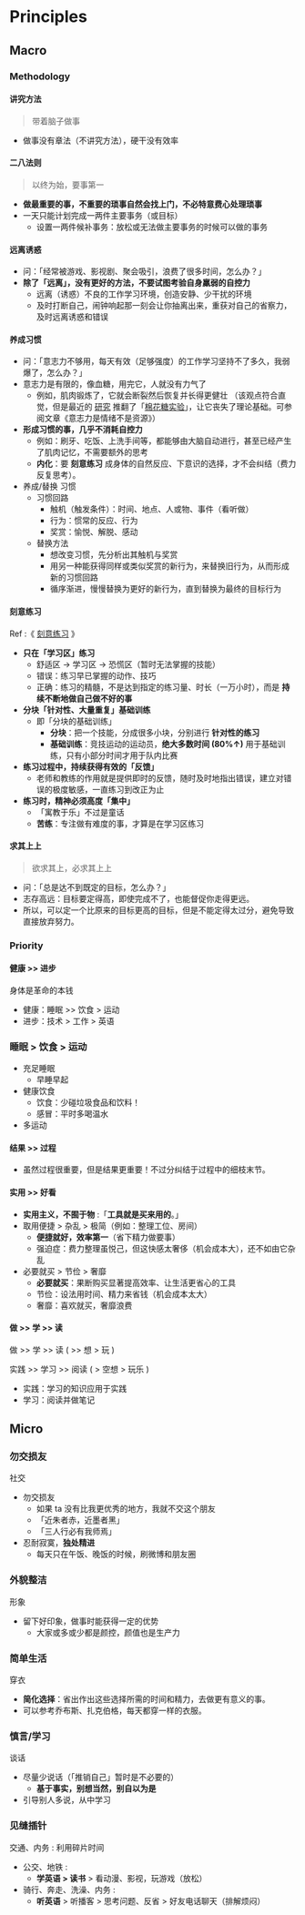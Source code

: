 # Principles

## Macro

### Methodology

#### 讲究方法

> 带着脑子做事

- 做事没有章法（不讲究方法），硬干没有效率

#### 二八法则

> 以终为始，要事第一

- **做最重要的事，不重要的琐事自然会找上门，不必特意费心处理琐事**
- 一天只能计划完成一两件主要事务（或目标）
    - 设置一两件候补事务：放松或无法做主要事务的时候可以做的事务

#### 远离诱惑

- 问：「经常被游戏、影视剧、聚会吸引，浪费了很多时间，怎么办？」
- **除了「远离」，没有更好的方法，不要试图考验自身羸弱的自控力**
    - 远离（诱惑）不良的工作学习环境，创造安静、少干扰的环境
    - 及时打断自己，闹钟响起那一刻会让你抽离出来，重获对自己的省察力，及时远离诱惑和错误

#### 养成习惯

- 问：「意志力不够用，每天有效（足够强度）的工作学习坚持不了多久，我弱爆了，怎么办？」
- 意志力是有限的，像血糖，用完它，人就没有力气了
    - 例如，肌肉锻炼了，它就会断裂然后恢复并长得更健壮
    （该观点符合直觉，但是最近的 [研究](http://www.nirandfar.com/2016/11/the-way-you-think-about-willpower-is-hurting-you.html) 推翻了「[棉花糖实验](https://zh.wikipedia.org/wiki/%E6%A3%89%E8%8A%B1%E7%B3%96%E5%AE%9E%E9%AA%8C)」，让它丧失了理论基础。可参阅文章《意志力是情绪不是资源》）
- **形成习惯的事，几乎不消耗自控力**
    - 例如：刷牙、吃饭、上洗手间等，都能够由大脑自动进行，甚至已经产生了肌肉记忆，不需要额外的思考
    - **内化**：要 **刻意练习** 成身体的自然反应、下意识的选择，才不会纠结（费力反复思考）。
- 养成/替换 习惯
    - 习惯回路
        - 触机（触发条件）：时间、地点、人或物、事件（看听做）
        - 行为：惯常的反应、行为
        - 奖赏：愉悦、解脱、感动
    - 替换方法
        - 想改变习惯，先分析出其触机与奖赏
        - 用另一种能获得同样或类似奖赏的新行为，来替换旧行为，从而形成新的习惯回路
        - 循序渐进，慢慢替换为更好的新行为，直到替换为最终的目标行为

#### 刻意练习

Ref :《 [刻意练习](http://www.geekonomics10000.com/519) 》

- **只在「学习区」练习**
    - 舒适区 → 学习区 → 恐慌区（暂时无法掌握的技能）
    - 错误：练习早已掌握的动作、技巧
    - 正确：练习的精髓，不是达到指定的练习量、时长（一万小时），而是 **持续不断地做自己做不好的事**
- **分块「针对性、大量重复」基础训练**
    - 即「分块的基础训练」
        - **分块**：把一个技能，分成很多小块，分别进行 **针对性的练习**
        - **基础训练**：竞技运动的运动员，**绝大多数时间 (80%↑)** 用于基础训练，只有小部分时间才用于队内比赛
- **练习过程中，持续获得有效的「反馈」**
    - 老师和教练的作用就是提供即时的反馈，随时及时地指出错误，建立对错误的极度敏感，一直练习到改正为止
- **练习时，精神必须高度「集中」**
    - 「寓教于乐」不过是童话
    - **苦练**：专注做有难度的事，才算是在学习区练习

#### 求其上上

> 欲求其上，必求其上上

- 问：「总是达不到既定的目标，怎么办？」
- 志存高远：目标要定得高，即使完成不了，也能督促你走得更远。
- 所以，可以定一个比原来的目标更高的目标，但是不能定得太过分，避免导致直接放弃努力。

### Priority

#### 健康 >> 进步

身体是革命的本钱

- 健康：睡眠 >> 饮食 > 运动
- 进步：技术 > 工作 > 英语

### 睡眠 > 饮食 > 运动

- 充足睡眠
    - 早睡早起
- 健康饮食
    - 饮食：少碰垃圾食品和饮料！
    - 感冒：平时多喝温水
- 多运动

#### 结果 >> 过程

- 虽然过程很重要，但是结果更重要！不过分纠结于过程中的细枝末节。

#### 实用 >> 好看

- **实用主义，不囿于物** :「**工具就是买来用的**。」
- 取用便捷 > 杂乱 > 极简（例如：整理工位、房间）
    - **便捷就好，效率第一**（省下精力做要事）
    - 强迫症：费力整理虽悦己，但这快感太奢侈（机会成本大），还不如由它杂乱
- 必要就买 > 节俭 > 奢靡
    - **必要就买**：果断购买显著提高效率、让生活更省心的工具
    - 节俭：设法用时间、精力来省钱（机会成本太大）
    - 奢靡：喜欢就买，奢靡浪费

#### 做 >> 学 >> 读

做 >> 学 >> 读 ( >> 想 > 玩 )

实践 >> 学习 >> 阅读 ( > 空想 > 玩乐 )

- 实践：学习的知识应用于实践
- 学习：阅读并做笔记

## Micro

### 勿交损友

社交

- 勿交损友
    - 如果 ta 没有比我更优秀的地方，我就不交这个朋友
    - 「近朱者赤，近墨者黑」
    - 「三人行必有我师焉」
- 忍耐寂寞，**独处精进**
    - 每天只在午饭、晚饭的时候，刷微博和朋友圈

### 外貌整洁

形象

- 留下好印象，做事时能获得一定的优势
    - 大家或多或少都是颜控，颜值也是生产力

### 简单生活

穿衣

- **简化选择**：省出作出这些选择所需的时间和精力，去做更有意义的事。
- 可以参考乔布斯、扎克伯格，每天都穿一样的衣服。

### 慎言/学习

谈话

- 尽量少说话（「推销自己」暂时是不必要的）
    - **基于事实，别想当然，别自以为是**
- 引导别人多说，从中学习

### 见缝插针

交通、内务 : 利用碎片时间

- 公交、地铁 :
    - **学英语 > 读书** > 看动漫、影视，玩游戏（放松）
- 骑行、奔走、洗澡、内务 :
    - **听英语** > 听播客 > 思考问题、反省 > 好友电话聊天（排解烦闷）

